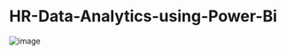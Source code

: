 # HR-Data-Analytics-using-Power-Bi
![image](https://github.com/user-attachments/assets/4688b9e4-d241-4f69-b446-c0ea97e55a34)

